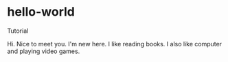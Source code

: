 # hello-world
Tutorial

Hi. Nice to meet you. I'm new here.
I like reading books. I also like computer and playing video games.
